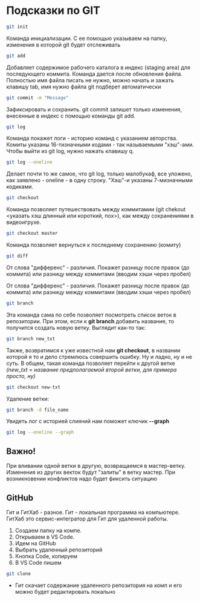# Подсказки по GIT

```sh
git init
```
Команда инициализации. С ее помощью указываем на папку, изменения в которой git будет отслеживать


```sh
git add
```

Добавляет содержимое рабочего каталога в индекс (staging area) для последующего коммита. Команда дается после обновления файла. Полностью имя файла писать не нужно, можно начать и зажать клавишу tab, имя нужно файла git подберет автоматически

```sh
git commit -m "Message"
```
Зафиксировать и сохранить. git commit запишет только изменения, внесенные в индекс с помощью команды git add. 

```sh
git log
```
Команда покажет логи - историю команд с указанием авторства. Комиты указаны 16-тизначными кодами - так называемыми "хэш"-ами. Чтобы выйти из git log, нужно нажать клавишу q. 

```sh
git log --oneline
```
Делает почти то же самое, что git log, только малобукаф, все уложено, как заявлено - oneline - в одну строку. "Хэш"-и указаны 7-мизначными кодиками. 

```sh
git checkout
```
Команда позволяет путешествовать между коммитамии (git chekout <указать хэш длинный или короткий, пох>), как между сохранениями в видеоигрухе. 

```sh
git checkout master
```
Команда позволяет вернуться к последнему сохранению (комиту)
```sh
git diff
```
От слова "дифференс" - различия. Покажет разницу после правок (до коммита) или разницу между коммитами (вводим хэши через пробел) <difference>

От слова "дифференс" - различия. Покажет разницу после правок (до коммита) или разницу между коммитами (вводим хэши через пробел)
```sh
git branch
```
Эта команда сама по себе позволяет посмотреть список веток в репозитории. 
При этом, если к **git branch** добавить название, то получится создать новую ветку. Выглядит как-то так:
```sh
git branch new_txt
```
Также, возвратимся к уже известной нам **git checkout**, в названии которой я то и дело стремлюсь совершить ошибку. Ну и ладно, ну и не суть. В общем, такая команда позволяет перейти к другой ветке *(new_txt = название предполагаемой второй ветки, для примера просто, ну)*
```sh
git checkout new-txt
```
Удаление ветки:

```sh 
git branch -d file_name
```
Увидеть лог с историей слияний нам поможет ключик **--graph**
```sh
git log --oneline --graph
```

## Важно!
При вливании одной ветки в другую, возвращаемся в мастер-ветку. Изменения из других векток будут "залиты" в ветку мастер. При возникновении конфликтов надо будет фиксить ситуацию

## GitHub 
Гит и ГитХаб - разное. Гит - локальная программа на компьютере. ГитХаб это сервис-интегратор для Гит для удаленной работы.

1. Создаем папку на компе.
2. Открываем в VS Code. 
3. Идем на GitHub
4. Выбрать удаленный репозиторий
5. Кнопка Code, копируем
6. В VS Code пишем 
```sh
git clone
```
- Гит скачает содержание удаленного репозитория на комп и его можно будет редактировать локально
